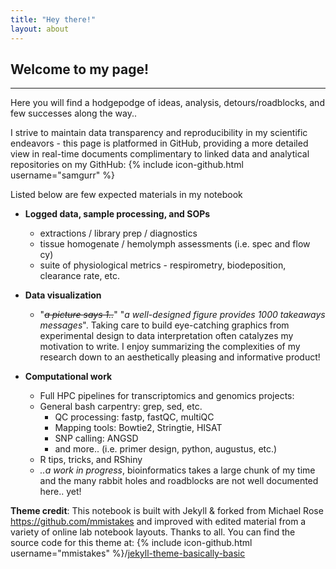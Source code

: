 ```yaml
---
title: "Hey there!"
layout: about
---
```


## Welcome to my page!

---

Here you will find a hodgepodge of ideas, analysis, detours/roadblocks, and few successes along the way..

I strive to maintain data transparency and reproducibility in my scientific endeavors - this page is platformed in GitHub, providing a more detailed view in real-time documents complimentary to linked data and analytical repositories on my GithHub: {% include icon-github.html username="samgurr" %}

Listed below are few expected materials in my notebook

- **Logged data, sample processing, and SOPs**
	* extractions / library prep / diagnostics
  * tissue homogenate / hemolymph assessments (i.e. spec and flow cy)
  * suite of physiological metrics - respirometry, biodeposition, clearance rate, etc.

- **Data visualization**
	* "*~~a picture says 1..~~*" "*a well-designed figure provides 1000 takeaways messages*". Taking care to build eye-catching graphics from experimental design to data interpretation often catalyzes my motivation to write. I enjoy summarizing the complexities of my research down to an aesthetically pleasing and informative product!

- **Computational work**
	* Full HPC  pipelines for transcriptomics and genomics projects:
    * General bash carpentry: grep, sed, etc.
		* QC processing: fastp, fastQC, multiQC
		* Mapping tools: Bowtie2, Stringtie, HISAT
		* SNP calling: ANGSD
		* and more.. (i.e. primer design, python, augustus, etc.)
	* R tips, tricks, and RShiny
  * *..a work in progress*, bioinformatics takes a large chunk of my time and the many rabbit holes and roadblocks are not well documented here.. yet!

**Theme credit**: This notebook is built with Jekyll & forked from Michael Rose https://github.com/mmistakes and improved with edited material from a variety of online lab notebook layouts. Thanks to all.
You can find the source code for this theme at: {% include icon-github.html username="mmistakes" %}/[jekyll-theme-basically-basic](https://github.com/mmistakes/jekyll-theme-basically-basic)
